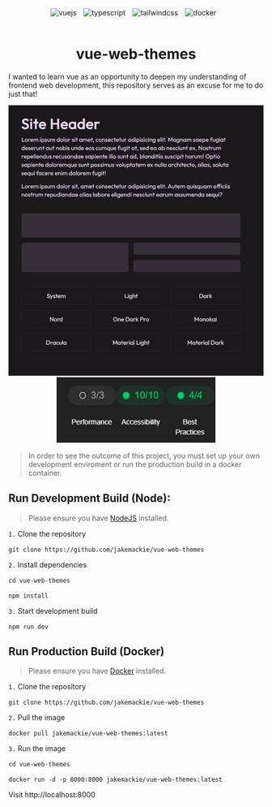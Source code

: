 <!-- Docker -->
<div align="center">
    <!-- Vue -->
    <img alt="vuejs" width="30px" style="padding-right:10px;" src="https://cdn.jsdelivr.net/gh/devicons/devicon@latest/icons/vuejs/vuejs-original.svg" />
    <!-- Typescript -->
    <img alt="typescript" width="30px" style="padding-right:10px;" src="https://cdn.jsdelivr.net/gh/devicons/devicon@latest/icons/typescript/typescript-original.svg" />
    <!-- Tailwindcss -->
    <img alt="tailwindcss" width="30px" style="padding-right:10px;" src="https://cdn.jsdelivr.net/gh/devicons/devicon@latest/icons/tailwindcss/tailwindcss-original.svg" />
    <!-- Docker -->
    <img alt="docker" width="30px" style="padding-right:10px;" src="https://cdn.jsdelivr.net/gh/devicons/devicon@latest/icons/docker/docker-plain.svg" />
</div>

<br />

<h1 align="center">
vue-web-themes
</h1>

I wanted to learn vue as an opportunity to deepen my understanding of frontend web development, this repository serves as an excuse for me to do just that!
<br/>

<div align="center">
    <img src="./src/assets/demo.png" style="margin: auto">
</div>

<div align="center">
    <img src="./src/assets/lighthouse.png" style="margin: auto">
</div>

> In order to see the outcome of this project, you must set up your own development enviroment or run the production build in a docker container.

## **Run Development Build (Node):**

> Please ensure you have [NodeJS](https://nodejs.org/en) installed.

`1.` Clone the repository

```shell
git clone https://github.com/jakemackie/vue-web-themes
```

`2.` Install dependencies

```shell
cd vue-web-themes
```

```shell
npm install
```

`3.` Start development build

```shell
npm run dev
```

## **Run Production Build (Docker)**

> Please ensure you have [Docker](https://www.docker.com/) installed.

`1.` Clone the repository

```shell
git clone https://github.com/jakemackie/vue-web-themes
```

`2.` Pull the image

```shell
docker pull jakemackie/vue-web-themes:latest
```

`3.` Run the image

```shell
cd vue-web-themes
```

```shell
docker run -d -p 8000:8000 jakemackie/vue-web-themes:latest
```

Visit http://localhost:8000
